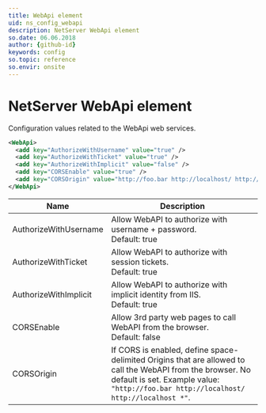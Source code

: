 ```yaml
---
title: WebApi element
uid: ns_config_webapi
description: NetServer WebApi element
so.date: 06.06.2018
author: {github-id}
keywords: config
so.topic: reference
so.envir: onsite
---
```


# NetServer WebApi element

Configuration values related to the WebApi web services.

```XML
<WebApi>
  <add key="AuthorizeWithUsername" value="true" />
  <add key="AuthorizeWithTicket" value="true" />
  <add key="AuthorizeWithImplicit" value="false" />
  <add key="CORSEnable" value="true" />
  <add key="CORSOrigin" value="http://foo.bar http://localhost/ http://localhost *" />
</WebApi>
```

| Name | Description |
|---|---|
| AuthorizeWithUsername | Allow WebAPI to authorize with username + password.<br>Default: true |
| AuthorizeWithTicket | Allow WebAPI to authorize with session tickets.<br>Default: true |
| AuthorizeWithImplicit | Allow WebAPI to authorize with implicit identity from IIS.<br>Default: true |
| CORSEnable | Allow 3rd party web pages to call WebAPI from the browser.<br>Default: false |
| CORSOrigin | If CORS is enabled, define space-delimited Origins that are allowed to call the WebAPI from the browser. No default is set. Example value: `"http://foo.bar http://localhost/ http://localhost *"`. |
